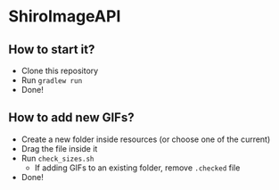 # ShiroImageAPI
## How to start it?
- Clone this repository
- Run `gradlew run`
- Done!

## How to add new GIFs?
- Create a new folder inside resources (or choose one of the current)
- Drag the file inside it
- Run `check_sizes.sh`
  - If adding GIFs to an existing folder, remove `.checked` file
- Done!
